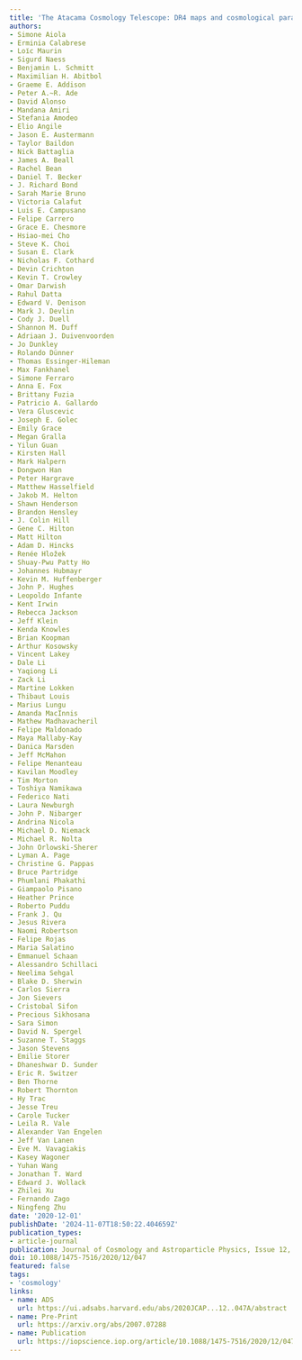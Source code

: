 ```yaml
---
title: 'The Atacama Cosmology Telescope: DR4 maps and cosmological parameters'
authors:
- Simone Aiola
- Erminia Calabrese
- Loı̈c Maurin
- Sigurd Naess
- Benjamin L. Schmitt
- Maximilian H. Abitbol
- Graeme E. Addison
- Peter A.~R. Ade
- David Alonso
- Mandana Amiri
- Stefania Amodeo
- Elio Angile
- Jason E. Austermann
- Taylor Baildon
- Nick Battaglia
- James A. Beall
- Rachel Bean
- Daniel T. Becker
- J. Richard Bond
- Sarah Marie Bruno
- Victoria Calafut
- Luis E. Campusano
- Felipe Carrero
- Grace E. Chesmore
- Hsiao-mei Cho
- Steve K. Choi
- Susan E. Clark
- Nicholas F. Cothard
- Devin Crichton
- Kevin T. Crowley
- Omar Darwish
- Rahul Datta
- Edward V. Denison
- Mark J. Devlin
- Cody J. Duell
- Shannon M. Duff
- Adriaan J. Duivenvoorden
- Jo Dunkley
- Rolando Dünner
- Thomas Essinger-Hileman
- Max Fankhanel
- Simone Ferraro
- Anna E. Fox
- Brittany Fuzia
- Patricio A. Gallardo
- Vera Gluscevic
- Joseph E. Golec
- Emily Grace
- Megan Gralla
- Yilun Guan
- Kirsten Hall
- Mark Halpern
- Dongwon Han
- Peter Hargrave
- Matthew Hasselfield
- Jakob M. Helton
- Shawn Henderson
- Brandon Hensley
- J. Colin Hill
- Gene C. Hilton
- Matt Hilton
- Adam D. Hincks
- Renée Hložek
- Shuay-Pwu Patty Ho
- Johannes Hubmayr
- Kevin M. Huffenberger
- John P. Hughes
- Leopoldo Infante
- Kent Irwin
- Rebecca Jackson
- Jeff Klein
- Kenda Knowles
- Brian Koopman
- Arthur Kosowsky
- Vincent Lakey
- Dale Li
- Yaqiong Li
- Zack Li
- Martine Lokken
- Thibaut Louis
- Marius Lungu
- Amanda MacInnis
- Mathew Madhavacheril
- Felipe Maldonado
- Maya Mallaby-Kay
- Danica Marsden
- Jeff McMahon
- Felipe Menanteau
- Kavilan Moodley
- Tim Morton
- Toshiya Namikawa
- Federico Nati
- Laura Newburgh
- John P. Nibarger
- Andrina Nicola
- Michael D. Niemack
- Michael R. Nolta
- John Orlowski-Sherer
- Lyman A. Page
- Christine G. Pappas
- Bruce Partridge
- Phumlani Phakathi
- Giampaolo Pisano
- Heather Prince
- Roberto Puddu
- Frank J. Qu
- Jesus Rivera
- Naomi Robertson
- Felipe Rojas
- Maria Salatino
- Emmanuel Schaan
- Alessandro Schillaci
- Neelima Sehgal
- Blake D. Sherwin
- Carlos Sierra
- Jon Sievers
- Cristobal Sifon
- Precious Sikhosana
- Sara Simon
- David N. Spergel
- Suzanne T. Staggs
- Jason Stevens
- Emilie Storer
- Dhaneshwar D. Sunder
- Eric R. Switzer
- Ben Thorne
- Robert Thornton
- Hy Trac
- Jesse Treu
- Carole Tucker
- Leila R. Vale
- Alexander Van Engelen
- Jeff Van Lanen
- Eve M. Vavagiakis
- Kasey Wagoner
- Yuhan Wang
- Jonathan T. Ward
- Edward J. Wollack
- Zhilei Xu
- Fernando Zago
- Ningfeng Zhu
date: '2020-12-01'
publishDate: '2024-11-07T18:50:22.404659Z'
publication_types:
- article-journal
publication: Journal of Cosmology and Astroparticle Physics, Issue 12, article id. 047
doi: 10.1088/1475-7516/2020/12/047
featured: false
tags:
- 'cosmology'
links:
- name: ADS
  url: https://ui.adsabs.harvard.edu/abs/2020JCAP...12..047A/abstract
- name: Pre-Print
  url: https://arxiv.org/abs/2007.07288
- name: Publication
  url: https://iopscience.iop.org/article/10.1088/1475-7516/2020/12/047
---
```

